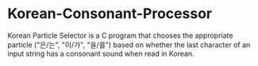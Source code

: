 # Korean-Consonant-Processor
Korean Particle Selector is a C program that chooses the appropriate particle ("은/는", "이/가", "을/를") based on whether the last character of an input string has a consonant sound when read in Korean.
